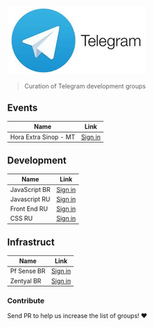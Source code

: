 ![Logo](imagens/logo.jpeg)

> Curation of Telegram development groups

## Events

Name                                              | Link
--------------------------------------------------| -----------------------------------------------------------------
Hora Extra Sinop - MT                             | [Sign in](http://bitly.com/horaextrasinopmt)


## Development

Name                                              | Link
--------------------------------------------------| -----------------------------------------------------------------
JavaScript BR                                     | [Sign in](https://telegram.me/joinchat/Ali74QI_UHj-ouerCJY11g)
Javascript RU                                     | [Sign in](https://t.me/javascript_ru)
Front End RU                                      | [Sign in](https://t.me/frontend_ru)
CSS RU                                            | [Sign in](https://t.me/css_ru)

## Infrastruct

Name                                              | Link
--------------------------------------------------| -----------------------------------------------------------------
Pf Sense BR                                       | [Sign in](https://telegram.me/joinchat/A733uQBZsyyehIEfUyZFag)
Zentyal BR                                        | [Sign in](https://telegram.me/joinchat/AI7jrQBv0xsSmjqbY8xG4Q)

### Contribute

Send PR to help us increase the list of groups!
:heart:

